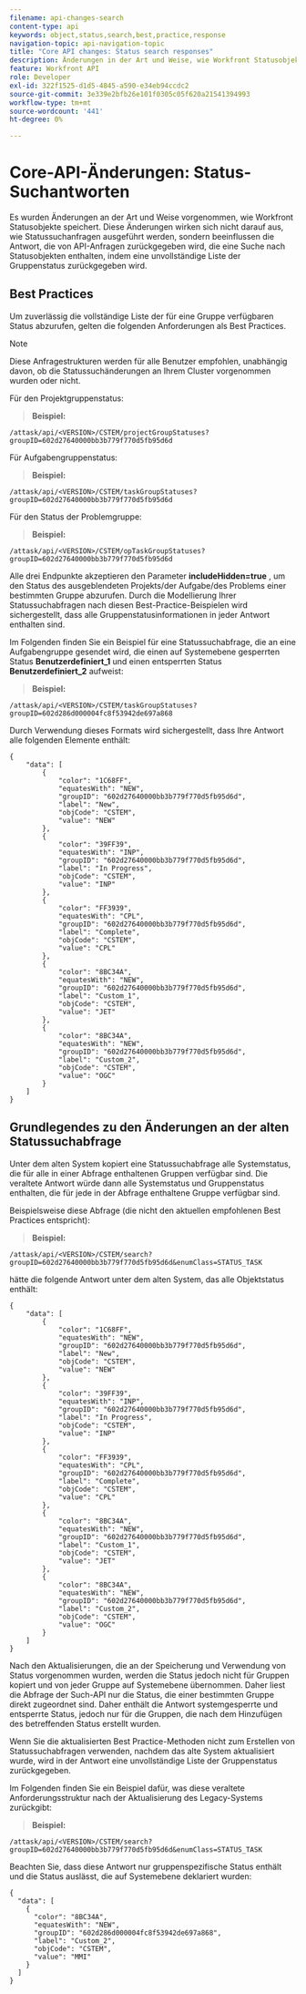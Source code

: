 ```yaml
---
filename: api-changes-search
content-type: api
keywords: object,status,search,best,practice,response
navigation-topic: api-navigation-topic
title: "Core API changes: Status search responses"
description: Änderungen in der Art und Weise, wie Workfront Statusobjekte speichert.
feature: Workfront API
role: Developer
exl-id: 322f1525-d1d5-4845-a590-e34eb94ccdc2
source-git-commit: 3e339e2bfb26e101f0305c05f620a21541394993
workflow-type: tm+mt
source-wordcount: '441'
ht-degree: 0%

---
```


# Core-API-Änderungen: Status-Suchantworten

Es wurden Änderungen an der Art und Weise vorgenommen, wie Workfront Statusobjekte speichert. Diese Änderungen wirken sich nicht darauf aus, wie Statussuchanfragen ausgeführt werden, sondern beeinflussen die Antwort, die von API-Anfragen zurückgegeben wird, die eine Suche nach Statusobjekten enthalten, indem eine unvollständige Liste der Gruppenstatus zurückgegeben wird.

## Best Practices

Um zuverlässig die vollständige Liste der für eine Gruppe verfügbaren Status abzurufen, gelten die folgenden Anforderungen als Best Practices.

>[!NOTE]
>
>Diese Anfragestrukturen werden für alle Benutzer empfohlen, unabhängig davon, ob die Statussuchänderungen an Ihrem Cluster vorgenommen wurden oder nicht.

Für den Projektgruppenstatus:

>**Beispiel:**

```
/attask/api/<VERSION>/CSTEM/projectGroupStatuses?groupID=602d27640000bb3b779f770d5fb95d6d
```

Für Aufgabengruppenstatus:

>**Beispiel:**

```
/attask/api/<VERSION>/CSTEM/taskGroupStatuses?groupID=602d27640000bb3b779f770d5fb95d6d
```

Für den Status der Problemgruppe:

>**Beispiel:**

```
/attask/api/<VERSION>/CSTEM/opTaskGroupStatuses?groupID=602d27640000bb3b779f770d5fb95d6d
```

Alle drei Endpunkte akzeptieren den Parameter **includeHidden=true** , um den Status des ausgeblendeten Projekts/der Aufgabe/des Problems einer bestimmten Gruppe abzurufen. Durch die Modellierung Ihrer Statussuchabfragen nach diesen Best-Practice-Beispielen wird sichergestellt, dass alle Gruppenstatusinformationen in jeder Antwort enthalten sind.

Im Folgenden finden Sie ein Beispiel für eine Statussuchabfrage, die an eine Aufgabengruppe gesendet wird, die einen auf Systemebene gesperrten Status **Benutzerdefiniert_1** und einen entsperrten Status **Benutzerdefiniert_2** aufweist:

>**Beispiel:**

```
/attask/api/<VERSION>/CSTEM/taskGroupStatuses?groupID=602d286d000004fc8f53942de697a868
```

Durch Verwendung dieses Formats wird sichergestellt, dass Ihre Antwort alle folgenden Elemente enthält:

```
{
    "data": [
        {
            "color": "1C68FF",
            "equatesWith": "NEW",
            "groupID": "602d27640000bb3b779f770d5fb95d6d",
            "label": "New",
            "objCode": "CSTEM",
            "value": "NEW"
        },
        {
            "color": "39FF39",
            "equatesWith": "INP",
            "groupID": "602d27640000bb3b779f770d5fb95d6d",
            "label": "In Progress",
            "objCode": "CSTEM",
            "value": "INP"
        },
        {
            "color": "FF3939",
            "equatesWith": "CPL",
            "groupID": "602d27640000bb3b779f770d5fb95d6d",
            "label": "Complete",
            "objCode": "CSTEM",
            "value": "CPL"
        },
        {
            "color": "8BC34A",
            "equatesWith": "NEW",
            "groupID": "602d27640000bb3b779f770d5fb95d6d",
            "label": "Custom_1",
            "objCode": "CSTEM",
            "value": "JET"
        },
        {
            "color": "8BC34A",
            "equatesWith": "NEW",
            "groupID": "602d27640000bb3b779f770d5fb95d6d",
            "label": "Custom_2",
            "objCode": "CSTEM",
            "value": "OGC"
        }
    ]
}
```

## Grundlegendes zu den Änderungen an der alten Statussuchabfrage

Unter dem alten System kopiert eine Statussuchabfrage alle Systemstatus, die für alle in einer Abfrage enthaltenen Gruppen verfügbar sind. Die veraltete Antwort würde dann alle Systemstatus und Gruppenstatus enthalten, die für jede in der Abfrage enthaltene Gruppe verfügbar sind.

Beispielsweise diese Abfrage (die nicht den aktuellen empfohlenen Best Practices entspricht):

>**Beispiel:**

```
/attask/api/<VERSION>/CSTEM/search?groupID=602d27640000bb3b779f770d5fb95d6d&enumClass=STATUS_TASK
```

hätte die folgende Antwort unter dem alten System, das alle Objektstatus enthält:

```
{
    "data": [
        {
            "color": "1C68FF",
            "equatesWith": "NEW",
            "groupID": "602d27640000bb3b779f770d5fb95d6d",
            "label": "New",
            "objCode": "CSTEM",
            "value": "NEW"
        },
        {
            "color": "39FF39",
            "equatesWith": "INP",
            "groupID": "602d27640000bb3b779f770d5fb95d6d",
            "label": "In Progress",
            "objCode": "CSTEM",
            "value": "INP"
        },
        {
            "color": "FF3939",
            "equatesWith": "CPL",
            "groupID": "602d27640000bb3b779f770d5fb95d6d",
            "label": "Complete",
            "objCode": "CSTEM",
            "value": "CPL"
        },
        {
            "color": "8BC34A",
            "equatesWith": "NEW",
            "groupID": "602d27640000bb3b779f770d5fb95d6d",
            "label": "Custom_1",
            "objCode": "CSTEM",
            "value": "JET"
        },
        {
            "color": "8BC34A",
            "equatesWith": "NEW",
            "groupID": "602d27640000bb3b779f770d5fb95d6d",
            "label": "Custom_2",
            "objCode": "CSTEM",
            "value": "OGC"
        }
    ]
}
```

Nach den Aktualisierungen, die an der Speicherung und Verwendung von Status vorgenommen wurden, werden die Status jedoch nicht für Gruppen kopiert und von jeder Gruppe auf Systemebene übernommen. Daher liest die Abfrage der Such-API nur die Status, die einer bestimmten Gruppe direkt zugeordnet sind. Daher enthält die Antwort systemgesperrte und entsperrte Status, jedoch nur für die Gruppen, die nach dem Hinzufügen des betreffenden Status erstellt wurden.

Wenn Sie die aktualisierten Best Practice-Methoden nicht zum Erstellen von Statussuchabfragen verwenden, nachdem das alte System aktualisiert wurde, wird in der Antwort eine unvollständige Liste der Gruppenstatus zurückgegeben.

Im Folgenden finden Sie ein Beispiel dafür, was diese veraltete Anforderungsstruktur nach der Aktualisierung des Legacy-Systems zurückgibt:

>**Beispiel:**

```
/attask/api/<VERSION>/CSTEM/search?groupID=602d27640000bb3b779f770d5fb95d6d&enumClass=STATUS_TASK
```

Beachten Sie, dass diese Antwort nur gruppenspezifische Status enthält und die Status auslässt, die auf Systemebene deklariert wurden:

```
{
  "data": [
    {
      "color": "8BC34A",
      "equatesWith": "NEW",
      "groupID": "602d286d000004fc8f53942de697a868",
      "label": "Custom_2",
      "objCode": "CSTEM",
      "value": "MMI"
    }
  ]
}
```
